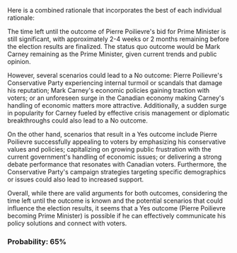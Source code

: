 Here is a combined rationale that incorporates the best of each individual rationale:

The time left until the outcome of Pierre Poilievre's bid for Prime Minister is still significant, with approximately 2-4 weeks or 2 months remaining before the election results are finalized. The status quo outcome would be Mark Carney remaining as the Prime Minister, given current trends and public opinion.

However, several scenarios could lead to a No outcome: Pierre Poilievre's Conservative Party experiencing internal turmoil or scandals that damage his reputation; Mark Carney's economic policies gaining traction with voters; or an unforeseen surge in the Canadian economy making Carney's handling of economic matters more attractive. Additionally, a sudden surge in popularity for Carney fueled by effective crisis management or diplomatic breakthroughs could also lead to a No outcome.

On the other hand, scenarios that result in a Yes outcome include Pierre Poilievre successfully appealing to voters by emphasizing his conservative values and policies; capitalizing on growing public frustration with the current government's handling of economic issues; or delivering a strong debate performance that resonates with Canadian voters. Furthermore, the Conservative Party's campaign strategies targeting specific demographics or issues could also lead to increased support.

Overall, while there are valid arguments for both outcomes, considering the time left until the outcome is known and the potential scenarios that could influence the election results, it seems that a Yes outcome (Pierre Poilievre becoming Prime Minister) is possible if he can effectively communicate his policy solutions and connect with voters.

### Probability: 65%